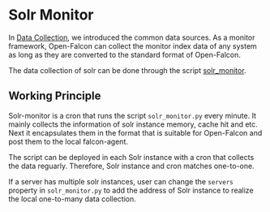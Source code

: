 <!-- toc -->

# Solr Monitor

In [Data Collection](../philosophy/data-collect.md), we introduced the common data sources. As a monitor framework, Open-Falcon can collect the monitor index data of any system as long as they are converted to the standard format of Open-Falcon.

The data collection of solr can be done through the script [solr_monitor](https://github.com/shanshouchen/falcon-scripts/tree/master/solr-monitor).

## Working Principle

Solr-monitor is a cron that runs the script ```solr_monitor.py``` every minute. It mainly collects the information of solr instance memory, cache hit and etc. Next it encapsulates them in the format that is suitable for Open-Falcon and post them to the local falcon-agent. 

The script can be deployed in each Solr instance with a cron that collects the data reguarly. Therefore, Solr instance and cron matches one-to-one.

If a server has multiple solr instances, user can change the ```servers``` property in ```solr_monitor.py``` to add the address of Solr instance to realize the local one-to-many data collection.
